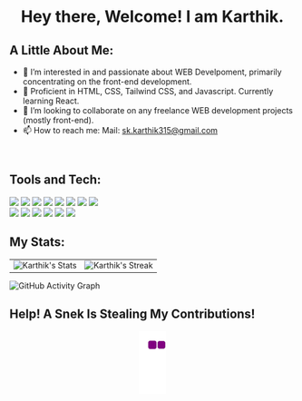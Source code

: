 <h1 align="center">Hey there, Welcome! I am Karthik.</h1>

## A Little About Me:
- 👀 I’m interested in and passionate about WEB Develpoment, primarily concentrating on the front-end development.
- 🌱 Proficient in HTML, CSS, Tailwind CSS, and Javascript. Currently learning React.
- 💞️ I’m looking to collaborate on any freelance WEB development projects (mostly front-end).
- 📫 How to reach me:
      Mail: sk.karthik315@gmail.com

<br />

## Tools and Tech:
<div>
      <img src="https://img.shields.io/badge/HTML5-E34F26?style=for-the-badge&logo=html5&logoColor=white" />
      <img src="https://img.shields.io/badge/CSS3-1572B6?style=for-the-badge&logo=css3&logoColor=white" />
      <img src="https://img.shields.io/badge/Tailwind_CSS-38B2AC?style=for-the-badge&logo=tailwind-css&logoColor=white" />
      <img src="https://img.shields.io/badge/JavaScript-323330?style=for-the-badge&logo=javascript&logoColor=F7DF1E" />
      <img src="https://img.shields.io/badge/React-20232A?style=for-the-badge&logo=react&logoColor=61DAFB" />
      <img src="https://img.shields.io/badge/Next.js-20232A?style=for-the-badge&logo=next.js&logoColor=FFFFFF" />
      <img src="https://img.shields.io/badge/react_native-%2320232a.svg?style=for-the-badge&logo=react&logoColor=61DAFB" />
      <img src="https://img.shields.io/badge/Svelte-EFEFEF?style=for-the-badge&logo=svelte&logoColor=FF3E00" />
</div>

<div>
      <img src="https://img.shields.io/badge/Visual_Studio_Code-0078D4?style=for-the-badge&logo=visual%20studio%20code&logoColor=white" />
      <img src="https://img.shields.io/badge/-Git-F2F2F2?style=for-the-badge&logo=git&logoColor=F05032" />
      <img src="https://img.shields.io/badge/-Kali%20Linux-557C94?style=for-the-badge&logo=kalilinux&logoColor=white" />
      <img src="https://img.shields.io/badge/-Linux-FCC624?style=for-the-badge&logo=linux&logoColor=black" />
      <img src="https://img.shields.io/badge/-Figma-F24E1E?style=for-the-badge&logo=figma&logoColor=white" />
      <img src="https://img.shields.io/badge/-Inkscape-e6e6e6?style=for-the-badge&logo=inkscape&logoColor=000000" />
</div>

## My Stats:
<table>
      <tr>
            <td>
                  <img src="https://github-readme-stats.vercel.app/api?username=karthik-315&show_icons=true&theme=react" alt="Karthik's Stats" />
            </td>
            <td>
                  <img src="https://github-readme-streak-stats.herokuapp.com?user=Karthik-315&theme=react&hide_border=true&date_format=M%20j%5B%2C%20Y%5D&fire=0C85DD&ring=03BCDD" alt="Karthik's Streak" />
            </td>   
      </tr>
</table>

![GitHub Activity Graph](https://activity-graph.herokuapp.com/graph?username=karthik-315&theme=react-dark&hide_border=true&radius=15)

## Help! A Snek Is Stealing My Contributions!
<div align="center">
      <img src="https://github.com/karthik-315/karthik-315/blob/output/github-contribution-grid-snake.gif" alt="Evil Snake" />
</div>
            

<!---
Karthik-315/Karthik-315 is a ✨ special ✨ repository because its `README.md` (this file) appears on your GitHub profile.
You can click the Preview link to take a look at your changes.
--->
